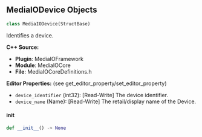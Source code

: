 ## MediaIODevice Objects

```python
class MediaIODevice(StructBase)
```

Identifies a device.

**C++ Source:**

- **Plugin**: MediaIOFramework
- **Module**: MediaIOCore
- **File**: MediaIOCoreDefinitions.h

**Editor Properties:** (see get_editor_property/set_editor_property)

- ``device_identifier`` (int32):  [Read-Write] The device identifier.
- ``device_name`` (Name):  [Read-Write] The retail/display name of the Device.

<a id="unreal.MediaIODevice.__init__"></a>

#### __init__

```python
def __init__() -> None
```

<a id="unreal.MetasoundFrontendVertex"></a>